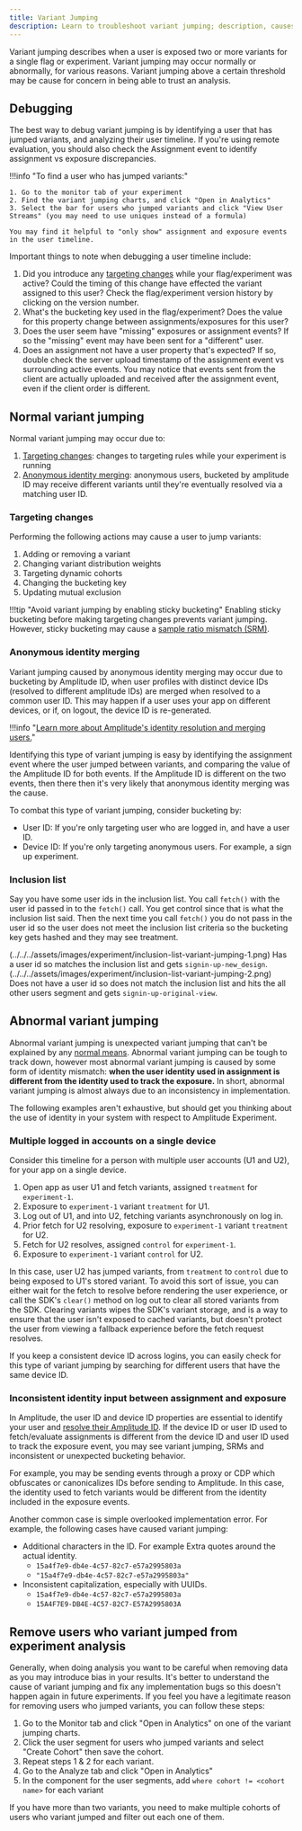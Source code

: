 ```yaml
---
title: Variant Jumping
description: Learn to troubleshoot variant jumping; description, causes, and solutions.
---
```


Variant jumping describes when a user is exposed two or more variants for a single flag or experiment. Variant jumping may occur normally or abnormally, for various reasons. Variant jumping above a certain threshold may be cause for concern in being able to trust an analysis.

## Debugging

The best way to debug variant jumping is by identifying a user that has jumped variants, and analyzing their user timeline. If you're using remote evaluation, you should also check the Assignment event to identify assignment vs exposure discrepancies.

!!!info "To find a user who has jumped variants:"

    1. Go to the monitor tab of your experiment
    2. Find the variant jumping charts, and click "Open in Analytics"
    3. Select the bar for users who jumped variants and click "View User Streams" (you may need to use uniques instead of a formula)

    You may find it helpful to "only show" assignment and exposure events in the user timeline.

Important things to note when debugging a user timeline include:

1. Did you introduce any [targeting changes](#targeting-changes) while your flag/experiment was active? Could the timing of this change have effected the variant assigned to this user? Check the flag/experiment version history by clicking on the version number.
2. What's the bucketing key used in the flag/experiment? Does the value for this property change between assignments/exposures for this user?
3. Does the user seem have "missing" exposures or assignment events? If so the "missing" event may have been sent for a "different" user.
4. Does an assignment not have a user property that's expected? If so, double check the server upload timestamp of the assignment event vs surrounding active events. You may notice that events sent from the client are actually uploaded and received after the assignment event, even if the client order is different.

## Normal variant jumping

Normal variant jumping may occur due to:

1. [Targeting changes](#targeting-changes): changes to targeting rules while your experiment is running
2. [Anonymous identity merging](#anonymous-identity-merging): anonymous users, bucketed by amplitude ID may receive different variants until they're eventually resolved via a matching user ID.

### Targeting changes

Performing the following actions may cause a user to jump variants:

1. Adding or removing a variant
2. Changing variant distribution weights
3. Targeting dynamic cohorts
4. Changing the bucketing key
5. Updating mutual exclusion

!!!tip "Avoid variant jumping by enabling sticky bucketing"
    Enabling sticky bucketing before making targeting changes prevents variant jumping. However, sticky bucketing may cause a [sample ratio mismatch (SRM)](./sample-ratio-mismatch.md).

### Anonymous identity merging

Variant jumping caused by anonymous identity merging may occur due to bucketing by Amplitude ID, when user profiles with distinct device IDs (resolved to different amplitude IDs) are merged when resolved to a common user ID. This may happen if a user uses your app on different devices, or if, on logout, the device ID is re-generated.

!!!info "[Learn more about Amplitude's identity resolution and merging users.](https://help.amplitude.com/hc/en-us/articles/115003135607-Track-unique-users-in-Amplitude#h_e9913ce1-549a-4d88-a832-1f56aede581a)"

 Identifying this type of variant jumping is easy by identifying the assignment event where the user jumped between variants, and comparing the value of the Amplitude ID for both events. If the Amplitude ID is different on the two events, then there then it's very likely that anonymous identity merging was the cause.

To combat this type of variant jumping, consider bucketing by:

* User ID: If you're only targeting user who are logged in, and have a user ID.
* Device ID: If you're only targeting anonymous users. For example, a sign up experiment.

### Inclusion list

Say you have some user ids in the inclusion list. You call `fetch()` with the user id passed in to the `fetch()` call. You get control since that is what the inclusion list said. Then the next time you call `fetch()` you do not pass in the user id so the user does not meet the inclusion list criteria so the bucketing key gets hashed and they may see treatment. 

(../../../assets/images/experiment/inclusion-list-variant-jumping-1.png) Has a user id so matches the inclusion list and gets `signin-up-new_design`.
(../../../assets/images/experiment/inclusion-list-variant-jumping-2.png) Does not have a user id so does not match the inclusion list and hits the all other users segment and gets `signin-up-original-view`.

## Abnormal variant jumping

Abnormal variant jumping is unexpected variant jumping that can't be explained by any [normal means](#normal-variant-jumping). Abnormal variant jumping can be tough to track down, however most abnormal variant jumping is caused by some form of identity mismatch: **when the user identity used in assignment is different from the identity used to track the exposure.** In short, abnormal variant jumping is almost always due to an inconsistency in implementation.

The following examples aren't exhaustive, but should get you thinking about the use of identity in your system with respect to Amplitude Experiment.

### Multiple logged in accounts on a single device

Consider this timeline for a person with multiple user accounts (U1 and U2), for your app on a single device.

1. Open app as user U1 and fetch variants, assigned `treatment` for `experiment-1`.
2. Exposure to `experiment-1` variant `treatment` for U1.
3. Log out of U1, and into U2, fetching variants asynchronously on log in.
4. Prior fetch for U2 resolving, exposure to `experiment-1` variant `treatment` for U2.
5. Fetch for U2 resolves, assigned `control` for `experiment-1`.
6. Exposure to `experiment-1` variant `control` for U2.

In this case, user U2 has jumped variants, from `treatment` to `control` due to being exposed to U1's stored variant. To avoid this sort of issue, you can either wait for the fetch to resolve before rendering the user experience, or call the SDK's `clear()` method on log out to clear all stored variants from the SDK. Clearing variants wipes the SDK's variant storage, and is a way to ensure that the user isn't exposed to cached variants, but doesn't protect the user from viewing a fallback experience before the fetch request resolves.

If you keep a consistent device ID across logins, you can easily check for this type of variant jumping by searching for different users that have the same device ID.

### Inconsistent identity input between assignment and exposure

In Amplitude, the user ID and device ID properties are essential to identify your user and [resolve their Amplitude ID](https://help.amplitude.com/hc/en-us/articles/115003135607-Track-unique-users-in-Amplitude#h_e9913ce1-549a-4d88-a832-1f56aede581a). If the device ID or user ID used to fetch/evaluate assignments is different from the device ID and user ID used to track the exposure event, you may see variant jumping, SRMs and inconsistent or unexpected bucketing behavior.

For example, you may be sending events through a proxy or CDP which obfuscates or canonicalizes IDs before sending to Amplitude. In this case, the identity used to fetch variants would be different from the identity included in the exposure events.

Another common case is simple overlooked implementation error. For example, the following cases have caused variant jumping:

* Additional characters in the ID. For example Extra quotes around the actual identity.
    * `15a4f7e9-db4e-4c57-82c7-e57a2995803a`
    * `"15a4f7e9-db4e-4c57-82c7-e57a2995803a"`
* Inconsistent capitalization, especially with UUIDs.
    * `15a4f7e9-db4e-4c57-82c7-e57a2995803a`
    * `15A4F7E9-DB4E-4C57-82C7-E57A2995803A`

## Remove users who variant jumped from experiment analysis

Generally, when doing analysis you want to be careful when removing data as you may introduce bias in your results. It's better to understand the cause of variant jumping and fix any implementation bugs so this doesn't happen again in future  experiments. If you feel you have a legitimate reason for removing users who jumped variants, you can follow these steps:

1. Go to the Monitor tab and click "Open in Analytics" on one of the variant jumping charts.
2. Click the user segment for users who jumped variants and select "Create Cohort" then save the cohort.
3. Repeat steps 1 & 2 for each variant.
4. Go to the Analyze tab and click "Open in Analytics"
5. In the component for the user segments, add `where cohort != <cohort name>` for each variant

If you have more than two variants, you need to make multiple cohorts of users who variant jumped and filter out each one of them.
